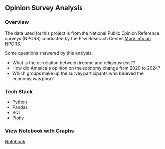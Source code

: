 ## Opinion Survey Analysis

### Overview
The data used for this project is from the National Public Opinion Reference surveys (NPORS) conducted by the Pew Reserach Center. 
<a href="https://developer.imdb.com/non-commercial-datasets/" target="_blank">More info on NPORS</a>.  

Some questions answered by this analysis:
- What is the correlation between income and religiousness??
- How did America's opinion on the economy change from 2020 to 2024?
- Which groups make up the survey participants who believed the economy was poor?

### Tech Stack
- Python
- Pandas
- SQL
- Plotly

### View Notebook with Graphs
<a href="https://jennifermle.github.io/Opinion-Survey-Analysis/" target="_blank">
    Notebook
</a>   